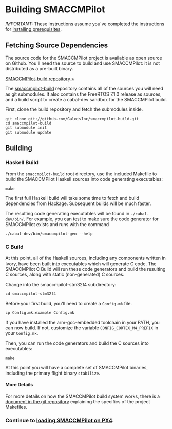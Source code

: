 # Building SMACCMPilot

*IMPORTANT:* These instructions assume you've completed the instructions for [installing
prerequisites][prereqs].

[prereqs]: prerequisites.html

## Fetching Source Dependencies

The source code for the SMACCMPilot project is available as open source on
Github. You'll need the source to build and use SMACCMPilot: it is not
distributed as a pre-built binary.

<p><a class="btn btn-primary"
      href="http://github.com/galoisinc/smaccmpilot-build">
    SMACCMPilot-build repository &raquo;</a>
</p>

The [smaccmpilot-build][] repository contains all of the sources you will need
as git submodules. It also contains the FreeRTOS 7.1.0 release as sources, and a
build script to create a cabal-dev sandbox for the SMACCMPilot build.

[smaccmpilot-build]: http://github.com/galoisinc/smaccmpilot-build

First, clone the build repository and fetch the submodules inside.

```
git clone git://github.com/GaloisInc/smaccmpilot-build.git
cd smaccmpilot-build
git submodule init
git submodule update
```

## Building

### Haskell Build

From the `smaccmpilot-build` root directory, use the included Makefile to build
the SMACCMPilot Haskell sources into code generating executables:

```
make
```

The first full Haskell build will take some time to fetch and build dependencies
from Hackage. Subsequent builds will be much faster.

The resulting code generating executables will be found in `./cabal-dev/bin/`.
For example, you can test to make sure the code generator for SMACCMPilot exists
and runs with the command

```
./cabal-dev/bin/smaccmpilot-gen --help
```

### C Build

At this point, all of the Haskell sources, including any components written in
Ivory, have been built into executables which will generate C code. The
SMACCMPilot C Build will run these code generators and build the resulting C
sources, along with static (non-generated) C sources.

Change into the smaccmpilot-stm32f4 subdirectory:

```
cd smaccmpilot-stm32f4
```

Before your first build, you'll need to create a `Config.mk` file.

```
cp Config.mk.example Config.mk
```

If you have installed the arm-gcc-embedded toolchain in your PATH, you can now
build. If not, customize the variable `CONFIG_CORTEX_M4_PREFIX` in your
`Config.mk`.

Then, you can run the code generators and build the C sources into executables:

```
make
```

At this point you will have a complete set of SMACCMPilot binaries, including
the primary flight binary `stabilize`.

#### More Details

For more details on how the SMACCMPilot build system works, there is a [document
in the git repository][build-doc] explaining the specifics of the project
Makefiles.

### Continue to [loading SMACCMPilot on PX4][loading].
[loading]: loading.html
[build-doc]: http://github.com/GaloisInc/smaccmpilot-stm32f4/blob/master/doc/build-system.md

